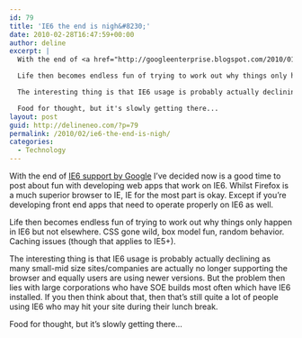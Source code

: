 ```yaml
---
id: 79
title: 'IE6 the end is nigh&#8230;'
date: 2010-02-28T16:47:59+00:00
author: deline
excerpt: |
  With the end of <a href="http://googleenterprise.blogspot.com/2010/01/modern-browsers-for-modern-applications.html">IE6 support by Google</a> I've decided now is a good time to post about fun with developing web apps that work on IE6. Whilst Firefox is a much superior browser to IE, IE for the most part is okay. Except if you're developing front end apps that need to operate properly on IE6 as well.

  Life then becomes endless fun of trying to work out why things only happen in IE6 but not elsewhere. CSS gone wild, box model fun, random behavior. Caching issues (though that applies to IE5+).

  The interesting thing is that IE6 usage is probably actually declining as many small-mid size sites/companies are actually no longer supporting the browser and equally users are using newer versions. But the problem then lies with large corporations who have SOE builds most often which have IE6 installed. If you then think about that, then that's still quite a lot of people using IE6 who may hit your site during their lunch break.

  Food for thought, but it's slowly getting there...
layout: post
guid: http://delineneo.com/?p=79
permalink: /2010/02/ie6-the-end-is-nigh/
categories:
  - Technology
---
```

With the end of [IE6 support by Google](http://googleenterprise.blogspot.com/2010/01/modern-browsers-for-modern-applications.html) I&#8217;ve decided now is a good time to post about fun with developing web apps that work on IE6. Whilst Firefox is a much superior browser to IE, IE for the most part is okay. Except if you&#8217;re developing front end apps that need to operate properly on IE6 as well.

Life then becomes endless fun of trying to work out why things only happen in IE6 but not elsewhere. CSS gone wild, box model fun, random behavior. Caching issues (though that applies to IE5+).

The interesting thing is that IE6 usage is probably actually declining as many small-mid size sites/companies are actually no longer supporting the browser and equally users are using newer versions. But the problem then lies with large corporations who have SOE builds most often which have IE6 installed. If you then think about that, then that&#8217;s still quite a lot of people using IE6 who may hit your site during their lunch break.

Food for thought, but it&#8217;s slowly getting there&#8230;
